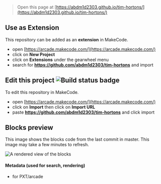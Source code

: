  


> Open this page at [https://abdm1d2303.github.io/tim-hortons/](https://abdm1d2303.github.io/tim-hortons/)

## Use as Extension

This repository can be added as an **extension** in MakeCode.

* open [https://arcade.makecode.com/](https://arcade.makecode.com/)
* click on **New Project**
* click on **Extensions** under the gearwheel menu
* search for **https://github.com/abdm1d2303/tim-hortons** and import

## Edit this project ![Build status badge](https://github.com/abdm1d2303/tim-hortons/workflows/MakeCode/badge.svg)

To edit this repository in MakeCode.

* open [https://arcade.makecode.com/](https://arcade.makecode.com/)
* click on **Import** then click on **Import URL**
* paste **https://github.com/abdm1d2303/tim-hortons** and click import

## Blocks preview

This image shows the blocks code from the last commit in master.
This image may take a few minutes to refresh.

![A rendered view of the blocks](https://github.com/abdm1d2303/tim-hortons/raw/master/.github/makecode/blocks.png)

#### Metadata (used for search, rendering)

* for PXT/arcade
<script src="https://makecode.com/gh-pages-embed.js"></script><script>makeCodeRender("{{ site.makecode.home_url }}", "{{ site.github.owner_name }}/{{ site.github.repository_name }}");</script>
